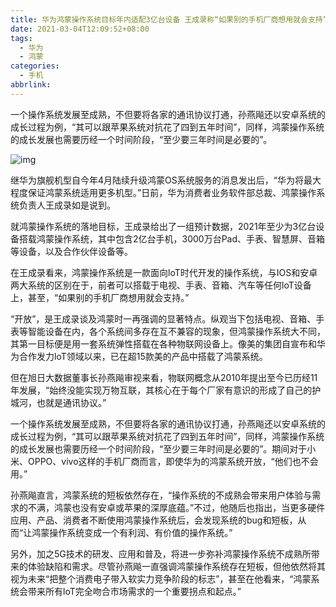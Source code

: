 ```yaml
---
title: 华为鸿蒙操作系统目标年内适配3亿台设备 王成录称“如果别的手机厂商想用就会支持”
date: 2021-03-04T12:09:52+08:00
tags:
  - 华为
  - 鸿蒙
categories:
  - 手机
abbrlink:
---
```


一个操作系统发展至成熟，不但要将各家的通讯协议打通，孙燕飚还以安卓系统的成长过程为例，“其可以跟苹果系统对抗花了四到五年时间”，同样，鸿蒙操作系统的成长发展也需要历经一个时间阶段，“至少要三年时间是必要的”。

![img](https://cdn.jsdelivr.net/gh/yakeing/Documentation@main/Hexo/images/8b13-kcieywa2696040.jpg)

继华为旗舰机型自今年4月陆续升级鸿蒙OS系统服务的消息发出后，“华为将最大程度保证鸿蒙系统适用更多机型。”日前，华为消费者业务软件部总裁、鸿蒙操作系统负责人王成录如是说到。

就鸿蒙操作系统的落地目标，王成录给出了一组预计数据，2021年至少为3亿台设备搭载鸿蒙操作系统，其中包含2亿台手机，3000万台Pad、手表、智慧屏、音箱等设备，以及合作伙伴设备等。

在王成录看来，鸿蒙操作系统是一款面向loT时代开发的操作系统，与IOS和安卓两大系统的区别在于，前者可以搭载于电视、手表、音箱、汽车等任何loT设备上，甚至，“如果别的手机厂商想用就会支持。”

“开放”，是王成录谈及鸿蒙时一再强调的显著特点。纵观当下包括电视、音箱、手表等智能设备在内，各个系统间多存在互不兼容的现象，但鸿蒙操作系统大不同，其第一目标便是用一套系统弹性搭载在各种物联网设备上。像美的集团自宣布和华为合作发力loT领域以来，已在超15款美的产品中搭载了鸿蒙系统。

但在旭日大数据董事长孙燕飚审视来看，物联网概念从2010年提出至今已历经11年发展，“始终没能实现万物互联，其核心在于每个厂家有意识的形成了自己的护城河，也就是通讯协议。”

一个操作系统发展至成熟，不但要将各家的通讯协议打通，孙燕飚还以安卓系统的成长过程为例，“其可以跟苹果系统对抗花了四到五年时间”，同样，鸿蒙操作系统的成长发展也需要历经一个时间阶段，“至少要三年时间是必要的”。期间对于小米、OPPO、vivo这样的手机厂商而言，即使华为的鸿蒙系统开放，“他们也不会用。”

孙燕飚直言，鸿蒙系统的短板依然存在，“操作系统的不成熟会带来用户体验与需求的不满，鸿蒙也没有安卓或苹果的深厚底蕴。”不过，他随后也指出，当更多硬件应用、产品、消费者不断使用鸿蒙操作系统后，会发现系统的bug和短板，从而“让鸿蒙操作系统变成一个有利润、有价值的操作系统。”

另外，加之5G技术的研发、应用和普及，将进一步弥补鸿蒙操作系统不成熟所带来的体验缺陷和需求。尽管孙燕飚一直强调鸿蒙操作系统存在短板，但他依然将其视为未来“把整个消费电子带入软实力竞争阶段的标志”，甚至在他看来，“鸿蒙系统会带来所有loT完全吻合市场需求的一个重要拐点和起点。”